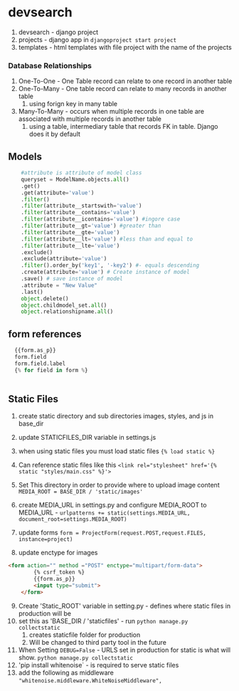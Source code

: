 # devsearch

1. devsearch - django project
2. projects - django app in `djangoproject start project`
3. templates - html templates with file project with the name of the projects


### Database Relationships

1. One-To-One - One Table record can relate to one record in another table
2. One-To-Many - One table record can relate to many records in another table
   1. using forign key in many table
3. Many-To-Many - occurs when multiple records in one table are associated with multiple records in another table
   1. using a table, intermediary table that records FK in table. Django does it by default
  
## Models

```python
    #attribute is attribute of model class
    queryset = ModelName.objects.all()
    .get()
    .get(attribute='value')
    .filter()
    .filter(attribute__startswith='value')
    .filter(attribute__contains='value')
    .filter(attribute__icontains='value') #ingore case
    .filter(attribute__gt='value') #greater than
    .filter(attribute__gte='value')
    .filter(attribute__lt='value') #less than and equal to
    .filter(attribute__lte='value')
    .exclude()
    .exclude(attribute='value')
    .filter().order_by('key1', '-key2') #- equals descending
    .create(attribute='value') # Create instance of model
    .save() # save instance of model
    .attribute = "New Value"
    .last()
    object.delete()
    object.childmodel_set.all()
    object.relationshipname.all()
```


## form references


```python
  {{form.as_p}}
  form.field
  form.field.label
  {% for field in form %}
  
```




## Static Files

1. create static directory and sub directories images, styles, and js in base_dir 
2. update STATICFILES_DIR variable in settings.js
3. when using static files you must load static files `{% load static %}`
4. Can reference static files like this `<link rel="stylesheet" href='{% static "styles/main.css" %}'>`
5. Set This directory in order to provide where to upload image content `MEDIA_ROOT = BASE_DIR / 'static/images'`
6. create MEDIA_URL in settings.py and configure MEDIA_ROOT to MEDIA_URL - `urlpatterns += static(settings.MEDIA_URL, document_root=settings.MEDIA_ROOT)`  
7. update forms `form = ProjectForm(request.POST,request.FILES, instance=project)`

8. update enctype for images
```html
<form action="" method ="POST" enctype="multipart/form-data">
        {% csrf_token %}
        {{form.as_p}}
        <input type="submit">
    </form>
```
9. Create 'Static_ROOT' variable in setting.py - defines where static files in production will be
10. set this as 'BASE_DIR / 'staticfiles' - run `python manage.py collectstatic`
    1.  creates staticfile folder for production
    2.  Will be changed to third party tool in the future
11. When Setting `DEBUG=False` - URLS set in production for static is what will show. `python manage.py collectstatic`
12. 'pip install whitenoise` - is required to serve static files
13. add the following as middleware `"whitenoise.middleware.WhiteNoiseMiddleware",`
